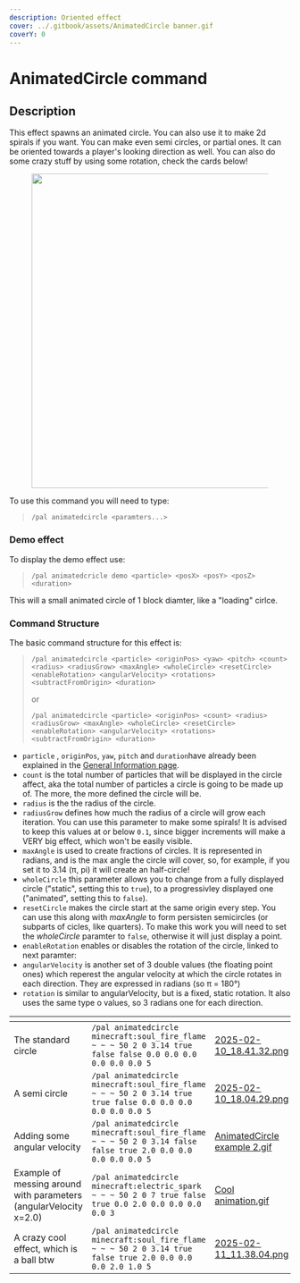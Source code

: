 ```yaml
---
description: Oriented effect
cover: ../.gitbook/assets/AnimatedCircle banner.gif
coverY: 0
---
```


# AnimatedCircle command

## Description

This effect spawns an animated circle. You can also use it to make 2d spirals if you want. You can make even semi circles, or partial ones. It can be oriented towards a player's looking direction as well. You can also do some crazy stuff by using some rotation, check the cards below!

<figure><img src="../.gitbook/assets/circle main display.gif" alt="" width="563"><figcaption></figcaption></figure>

To use this command you will need to type:

> `/pal animatedcircle <paramters...>`

### Demo effect

To display the demo effect use:

> `/pal animatedcricle demo <particle> <posX> <posY> <posZ> <duration>`

This will a small animated circle of 1 block diamter, like a "loading" cirlce.

### Command Structure

The basic command structure for this effect is:

> `/pal animatedcircle <particle> <originPos> <yaw> <pitch> <count> <radius> <radiusGrow> <maxAngle> <wholeCircle> <resetCircle> <enableRotation> <angularVelocity> <rotations> <subtractFromOrigin> <duration>`
>
> or
>
> `/pal animatedcircle <particle> <originPos> <count> <radius> <radiusGrow> <maxAngle> <wholeCircle> <resetCircle> <enableRotation> <angularVelocity> <rotations> <subtractFromOrigin> <duration>`

* `particle` , `originPos`, `yaw`, `pitch` and `duration`have already been explained in the [General Information page](general-information.md).
* `count` is the total number of particles that will be displayed in the circle affect, aka the total number of particles a circle is going to be made up of. The more, the more defined the circle will be.
* `radius` is the the radius of the circle.
* `radiusGrow` defines how much the radius of a circle will grow each iteration. You can use this parameter to make some spirals! It is advised to keep this values at or below `0.1`, since bigger increments will make a VERY big effect, which won't be easily visible.
* `maxAngle` is used to create fractions of circles. It is represented in radians, and is the max angle the circle will cover, so, for example, if you set it to 3.14 (π, pi) it will create an half-circle!
* `wholeCircle` this parameter allows you to change from a fully displayed circle ("static", setting this to `true`), to a progressivley displayed one ("animated", setting this to `false`).&#x20;
* `resetCircle` makes the circle start at the same origin every step. You can use this along with _maxAngle_ to form persisten semicircles (or subparts of cicles, like quarters). To make this work you will need to set the _wholeCircle_ paramter to `false`, otherwise it will just display a point.
* `enableRotation` enables or disables the rotation of the circle, linked to next paramter:&#x20;
* `angularVelocity` is another set of 3 double values (the floating point ones) which reperest the angular velocity at which the circle rotates in each direction. They are expressed in radians (so π = 180°)&#x20;
* `rotation` is similar to angularVelocity, but is a fixed, static rotation. It also uses the same type o values, so 3 radians one for each direction.

<table data-view="cards"><thead><tr><th></th><th></th><th data-hidden data-card-cover data-type="files"></th></tr></thead><tbody><tr><td>The standard circle</td><td><code>/pal animatedcircle minecraft:soul_fire_flame ~ ~ ~ 50 2 0 3.14 true false false 0.0 0.0 0.0 0.0 0.0 0.0 5</code></td><td><a href="../.gitbook/assets/2025-02-10_18.41.32.png">2025-02-10_18.41.32.png</a></td></tr><tr><td>A semi circle</td><td><code>/pal animatedcircle minecraft:soul_fire_flame ~ ~ ~ 50 2 0 3.14 true true false 0.0 0.0 0.0 0.0 0.0 0.0 5</code></td><td><a href="../.gitbook/assets/2025-02-10_18.04.29.png">2025-02-10_18.04.29.png</a></td></tr><tr><td>Adding some angular velocity</td><td><code>/pal animatedcircle minecraft:soul_fire_flame ~ ~ ~ 50 2 0 3.14 false false true 2.0 0.0 0.0 0.0 0.0 0.0 5</code></td><td><a href="../.gitbook/assets/AnimatedCircle example 2.gif">AnimatedCircle example 2.gif</a></td></tr><tr><td>Example of messing around with parameters (angularVelocity x=2.0)</td><td><code>/pal animatedcircle minecraft:electric_spark ~ ~ ~ 50 2 0 7 true false true 0.0 2.0 0.0 0.0 0.0 0.0 3</code></td><td><a href="../.gitbook/assets/Cool animation.gif">Cool animation.gif</a></td></tr><tr><td>A crazy cool effect, which is a ball btw</td><td><code>/pal animatedcircle minecraft:soul_fire_flame ~ ~ ~ 50 2 0 3.14 true false true 2.0 0.0 0.0 0.0 2.0 1.0 5</code></td><td><a href="../.gitbook/assets/2025-02-11_11.38.04.png">2025-02-11_11.38.04.png</a></td></tr></tbody></table>
